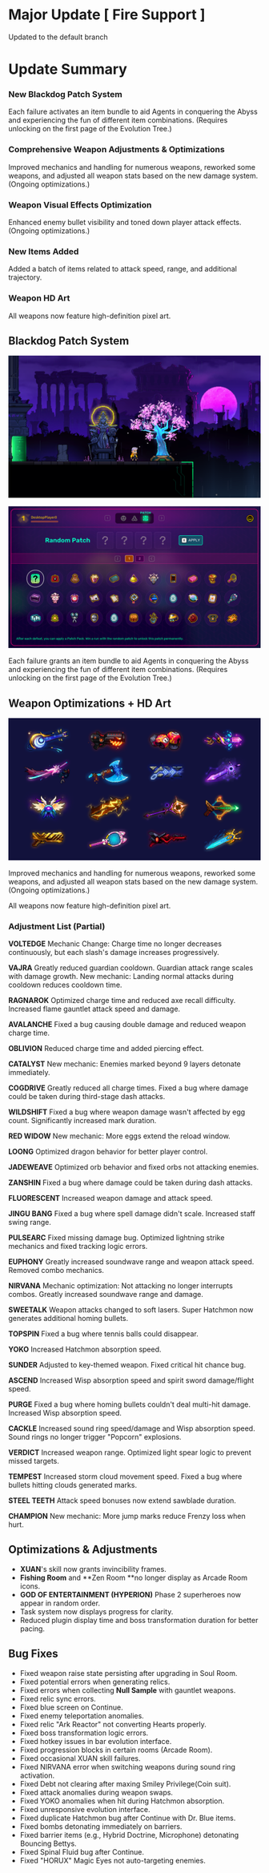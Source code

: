 # Major Update [ Fire Support ]

Updated to the default branch

# Update Summary

### **New Blackdog Patch System**

Each failure activates an item bundle to aid Agents in conquering the Abyss and experiencing the fun of different item combinations. (Requires unlocking on the first page of the Evolution Tree.)

### **Comprehensive Weapon Adjustments & Optimizations**

Improved mechanics and handling for numerous weapons, reworked some weapons, and adjusted all weapon stats based on the new damage system. (Ongoing optimizations.)

### **Weapon Visual Effects Optimization**

Enhanced enemy bullet visibility and toned down player attack effects. (Ongoing optimizations.)

### **New Items Added**

Added a batch of items related to attack speed, range, and additional trajectory.

### **Weapon HD Art**

All weapons now feature high-definition pixel art.

## **Blackdog Patch System**

![image](https://raw.githubusercontent.com/VeewoGames/NA2Announcements/master/announcements/EA_8.18/20250911_205837_2585747711077128667.png)

![image](https://raw.githubusercontent.com/VeewoGames/NA2Announcements/master/announcements/EA_8.18/20250911_205841_6235572391359608093.png)

Each failure grants an item bundle to aid Agents in conquering the Abyss and experiencing the fun of different item combinations. (Requires unlocking on the first page of the Evolution Tree.)

## **Weapon Optimizations + HD Art**

![image](https://raw.githubusercontent.com/VeewoGames/NA2Announcements/master/announcements/EA_8.18/20250911_205846_3761813856280335905.png)

Improved mechanics and handling for numerous weapons, reworked some weapons, and adjusted all weapon stats based on the new damage system. (Ongoing optimizations.)

All weapons now feature high-definition pixel art.

### Adjustment List (Partial)

**VOLTEDGE**
Mechanic Change: Charge time no longer decreases continuously, but each slash's damage increases progressively.

**VAJRA**
Greatly reduced guardian cooldown. Guardian attack range scales with damage growth. New mechanic: Landing normal attacks during cooldown reduces cooldown time.

**RAGNAROK**
Optimized charge time and reduced axe recall difficulty. Increased flame gauntlet attack speed and damage.

**AVALANCHE**
Fixed a bug causing double damage and reduced weapon charge time.

**OBLIVION**
Reduced charge time and added piercing effect.

**CATALYST**
New mechanic: Enemies marked beyond 9 layers detonate immediately.

**COGDRIVE**
Greatly reduced all charge times. Fixed a bug where damage could be taken during third-stage dash attacks.

**WILDSHIFT**
Fixed a bug where weapon damage wasn't affected by egg count. Significantly increased mark duration.

**RED WIDOW**
New mechanic: More eggs extend the reload window.

**LOONG**
Optimized dragon behavior for better player control.

**JADEWEAVE**
Optimized orb behavior and fixed orbs not attacking enemies.

**ZANSHIN**
Fixed a bug where damage could be taken during dash attacks.

**FLUORESCENT**
Increased weapon damage and attack speed.

**JINGU BANG**
Fixed a bug where spell damage didn't scale. Increased staff swing range.

**PULSEARC**
Fixed missing damage bug. Optimized lightning strike mechanics and fixed tracking logic errors.

**EUPHONY**
Greatly increased soundwave range and weapon attack speed. Removed combo mechanics.

**NIRVANA**
Mechanic optimization: Not attacking no longer interrupts combos. Greatly increased soundwave range and damage.

**SWEETALK**
Weapon attacks changed to soft lasers. Super Hatchmon now generates additional homing bullets.

**TOPSPIN**
Fixed a bug where tennis balls could disappear.

**YOKO**
Increased Hatchmon absorption speed.

**SUNDER**
Adjusted to key-themed weapon. Fixed critical hit chance bug.

**ASCEND**
Increased Wisp absorption speed and spirit sword damage/flight speed.

**PURGE**
Fixed a bug where homing bullets couldn't deal multi-hit damage. Increased Wisp absorption speed.

**CACKLE**
Increased sound ring speed/damage and Wisp absorption speed. Sound rings no longer trigger "Popcorn" explosions.

**VERDICT**
Increased weapon range. Optimized light spear logic to prevent missed targets.

**TEMPEST**
Increased storm cloud movement speed. Fixed a bug where bullets hitting clouds generated marks.

**STEEL TEETH**
Attack speed bonuses now extend sawblade duration.

**CHAMPION**
New mechanic: More jump marks reduce Frenzy loss when hurt.

## **Optimizations & Adjustments**

* **XUAN**'s skill now grants invincibility frames.
* **Fishing Room** and **Zen Room **no longer display as Arcade Room icons.
* **GOD OF ENTERTAINMENT (HYPERION)** Phase 2 superheroes now appear in random order.
* Task system now displays progress for clarity.
* Reduced plugin display time and boss transformation duration for better pacing.
## **Bug Fixes**

* Fixed weapon raise state persisting after upgrading in Soul Room.
* Fixed potential errors when generating relics.
* Fixed errors when collecting **Null Sample** with gauntlet weapons.
* Fixed relic sync errors.
* Fixed blue screen on Continue.
* Fixed enemy teleportation anomalies.
* Fixed relic "Ark Reactor" not converting Hearts properly.
* Fixed boss transformation logic errors.
* Fixed hotkey issues in bar evolution interface.
* Fixed progression blocks in certain rooms (Arcade Room).
* Fixed occasional XUAN skill failures.
* Fixed NIRVANA error when switching weapons during sound ring activation.
* Fixed Debt not clearing after maxing Smiley Privilege(Coin suit).
* Fixed attack anomalies during weapon swaps.
* Fixed YOKO anomalies when hit during Hatchmon absorption.
* Fixed unresponsive evolution interface.
* Fixed duplicate Hatchmon bug after Continue with Dr. Blue items.
* Fixed bombs detonating immediately on barriers.
* Fixed barrier items (e.g., Hybrid Doctrine, Microphone) detonating Bouncing Bettys.
* Fixed Spinal Fluid bug after Continue.
* Fixed "HORUX" Magic Eyes not auto-targeting enemies.
